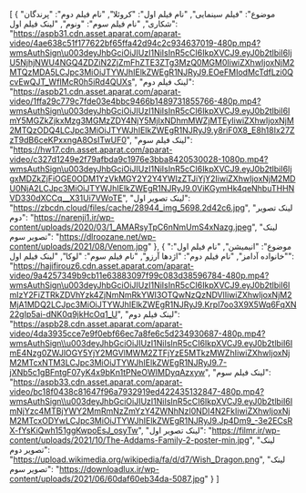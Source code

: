 [
  {
    "موضوع": "فیلم سینمایی",
    "نام فیلم اول": "کروئلا",
    "نام فیلم دوم": "پرندگان شکاری",
    "نام فیلم سوم": "ونوم",
    "لینک فیلم اول": "https://aspb31.cdn.asset.aparat.com/aparat-video/4ae638c51f177622bf65ffa42d94c2c934637019-480p.mp4?wmsAuthSign\u003deyJhbGciOiJIUzI1NiIsInR5cCI6IkpXVCJ9.eyJ0b2tlbiI6IjU5NjhjNWU4NGQ4ZDZiN2ZjZmFhZTE3ZTg3MzQ0MGM0IiwiZXhwIjoxNjM2MTQzMDA5LCJpc3MiOiJTYWJhIElkZWEgR1NJRyJ9.EOeFMIodMcTdfLzi0QcvEwQJT_WfIMcR0h5iRd4QUXs",
    "لینک فیلم دوم": "https://aspb21.cdn.asset.aparat.com/aparat-video/1ffa29c779c7fde03e4bbc9466b1489731855766-480p.mp4?wmsAuthSign\u003deyJhbGciOiJIUzI1NiIsInR5cCI6IkpXVCJ9.eyJ0b2tlbiI6ImY5MGZkZjkxMzg3MGMzZDY4NjY5MjIxNDhmMWZjMTEyIiwiZXhwIjoxNjM2MTQzODQ4LCJpc3MiOiJTYWJhIElkZWEgR1NJRyJ9.y8riF0X8_E8h18Ix27ZzT9dB6ceKPxxngA8OsITwUF0",
    "لینک فیلم سوم": "https://hw17.cdn.asset.aparat.com/aparat-video/c327d1249e2f79afbda9c1976e3bba8420530028-1080p.mp4?wmsAuthSign\u003deyJhbGciOiJIUzI1NiIsInR5cCI6IkpXVCJ9.eyJ0b2tlbiI6IjgxMDZkZjFiOGE0ODM1YzVkMGY2Y2Y4YWIzZTJiYjY2IiwiZXhwIjoxNjM2MDU0NjA2LCJpc3MiOiJTYWJhIElkZWEgR1NJRyJ9.0ViKGymHk4qeNhbuTHHNVD330dXCCq__X31Ui7VWoTE",
    "لینک تصویر اول": "https://zbcdn.cloud/files/cache/28944_img_5698.2d42c6.jpg",
    "لینک تصویر دوم": "https://narenji1.ir/wp-content/uploads/2020/03/1_AMARsyTpC6nNmUmS4xNazg.jpeg",
    "لینک تصویر سوم": "https://dlroozane.net/wp-content/uploads/2021/08/Venom.jpg"
  },
  {
    "موضوع": "انیمیشن",
    "نام فیلم اول": "خانواده آدامز",
    "نام فیلم دوم": "اژدها آرزو",
    "نام فیلم سوم": "لوکا",
    "لینک فیلم اول": "https://hajifirouz6.cdn.asset.aparat.com/aparat-video/9a4257349b9cb11e63883097f99c083d38596784-480p.mp4?wmsAuthSign\u003deyJhbGciOiJIUzI1NiIsInR5cCI6IkpXVCJ9.eyJ0b2tlbiI6ImIzY2FiZTRkZDVhYzk4ZjNmNmRkYWI3OTQwNzQzNDVlIiwiZXhwIjoxNjM2MjA1MDQ2LCJpc3MiOiJTYWJhIElkZWEgR1NJRyJ9.Krpl7oo3X9X5Wq6FqXN22gIp5ai-dNK0q9jkHcOq1_U",
    "لینک فیلم دوم": "https://aspb28.cdn.asset.aparat.com/aparat-video/4da3935cce7e9f0ebf66ec7a8fe6c5d234930687-480p.mp4?wmsAuthSign\\u003deyJhbGciOiJIUzI1NiIsInR5cCI6IkpXVCJ9.eyJ0b2tlbiI6ImE4Nzg0ZWJlOGY5YjY2MGVlMWM2ZTFjYzE5MTkzMWZhIiwiZXhwIjoxNjM2MTcxNTM3LCJpc3MiOiJTYWJhIElkZWEgR1NJRyJ9.7-jXNb5c1gBFntgF07yK4x9bKn1tPNeOWIMDyqAzxyw",
    "لینک فیلم سوم": "https://aspb33.cdn.asset.aparat.com/aparat-video/bc18f0438c81647f96a7932919ed422435132847-480p.mp4?wmsAuthSign\\u003deyJhbGciOiJIUzI1NiIsInR5cCI6IkpXVCJ9.eyJ0b2tlbiI6ImNjYzc4MTBjYWY2MmRmNzZmYzY4ZWNhNzI0NDI4N2FkIiwiZXhwIjoxNjM2MTcxODYwLCJpc3MiOiJTYWJhIElkZWEgR1NJRyJ9.Jp4Dm9_-3e2ECsRX-fYsKiQwh151ggKwpoEsJ_osyTw",
    "لینک تصویر اول": "https://filmr.ir/wp-content/uploads/2021/10/The-Addams-Family-2-poster-min.jpg",
    "لینک تصویر دوم": "https://upload.wikimedia.org/wikipedia/fa/d/d7/Wish_Dragon.png",
    "لینک تصویر سوم": "https://downloadlux.ir/wp-content/uploads/2021/06/60daf60eb34da-5087.jpg"
  }
]
